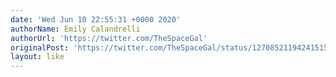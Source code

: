 ```yaml
---
date: 'Wed Jun 10 22:55:31 +0000 2020'
authorName: Emily Calandrelli
authorUrl: 'https://twitter.com/TheSpaceGal'
originalPost: 'https://twitter.com/TheSpaceGal/status/1270852119424151552'
layout: like
---
```

